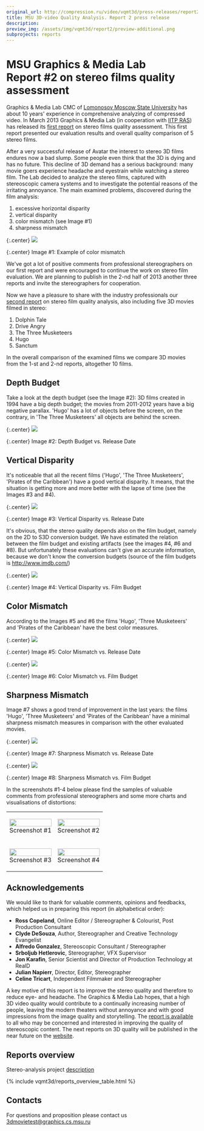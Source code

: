 ```yaml
---
original_url: http://compression.ru/video/vqmt3d/press-releases/report2/
title: MSU 3D-video Quality Analysis. Report 2 press release
description:
preview_img: /assets/img/vqmt3d/report2/preview-additional.png
subprojects: reports
---
```


# MSU Graphics & Media Lab Report #2 on stereo films quality assessment

Graphics & Media Lab CMC of [Lomonosov Moscow State
University](http://www.msu.ru) has about 10 years' experience in
comprehensive analyzing of compressed video. In March 2013 Graphics &
Media Lab (in cooperation with [IITP RAS](http://www.iitp.ru/en/about))
has released its [first report](/stereo_quality/report1.html) on stereo
films quality assessment. This first report presented our evaluation
results and overall quality comparison of 5 stereo films.

After a very successful release of Avatar the interest to stereo 3D
films endures now a bad slump. Some people even think that the 3D is
dying and has no future. This decline of 3D demand has a serious
background: many movie goers experience headache and eyestrain while
watching a stereo film. The Lab decided to analyze the stereo films,
captured with stereoscopic camera systems and to investigate the
potential reasons of the irritating annoyance. The main examined
problems, discovered during the film analysis:

1.  excessive horizontal disparity
2.  vertical disparity
3.  color mismatch (see Image #1)
4.  sharpness mismatch

{:.center}
![](/assets/img/vqmt3d/report2/Drive_Angry_Color_problem_vis.gif)

{:.center}
Image #1: Example of color mismatch

We've got a lot of positive comments from professional stereographers on
our first report and were encouraged to continue the work on stereo film
evaluation. We are planning to publish in the 2-nd half of 2013 another
three reports and invite the stereographers for cooperation.

Now we have a pleasure to share with the industry professionals our
[second report](/stereo_quality/report2.html) on
stereo film quality analysis, also including five 3D movies filmed in
stereo:

1.  Dolphin Tale
2.  Drive Angry
3.  The Three Musketeers
4.  Hugo
5.  Sanctum

In the overall comparison of the examined films we compare 3D movies
from the 1-st and 2-nd reports, altogether 10 films.

## Depth Budget

Take a look at the depth budget (see the Image #2): 3D films created in
1994 have a big depth budget; the movies from 2011-2012 years have a big
negative parallax. 'Hugo' has a lot of objects before the screen, on the
contrary, in 'The Three Musketeers' all objects are behind the screen.

{:.center}
![](/assets/img/vqmt3d/report2/depth_budget_vs_release_date.png)

{:.center}
Image #2: Depth Budget vs. Release Date

## Vertical Disparity

It's noticeable that all the recent films ('Hugo', 'The Three
Musketeers', 'Pirates of the Caribbean') have a good vertical disparity.
It means, that the situation is getting more and more better with the
lapse of time (see the Images #3 and #4).

{:.center}
![](/assets/img/vqmt3d/report2/vertical_parallax_vs_release_date.png)

{:.center}
Image #3: Vertical Disparity vs. Release Date

It's obvious, that the stereo quality depends also on the film budget,
namely on the 2D to S3D conversion budget. We have estimated the
relation between the film budget and existing artifacts
(see the images #4, #6 and #8).
But unfortunately these evaluations can't give an
accurate information, because we don't know the conversion budgets
(source of the film budgets is <http://www.imdb.com/>)

{:.center}
![](/assets/img/vqmt3d/report2/vertical_parallax_vs_movie_budget.png)

{:.center}
Image #4: Vertical Disparity vs. Film Budget

## Color Mismatch

According to the Images #5 and #6 the films 'Hugo', 'Three Musketeers'
and 'Pirates of the Caribbean' have the best color measures.

{:.center}
![](/assets/img/vqmt3d/report2/color_mismatch_vs_release_date.png)

{:.center}
Image #5: Color Mismatch vs. Release Date

{:.center}
![](/assets/img/vqmt3d/report2/color_mismatch_vs_movie_budget.png)

{:.center}
Image #6: Color Mismatch vs. Film Budget

## Sharpness Mismatch

Image #7 shows a good trend of improvement in the last years: the films
'Hugo', 'Three Musketeers' and 'Pirates of the Caribbean' have a minimal
sharpness mismatch measures in comparison with the other evaluated
movies.

{:.center}
![](/assets/img/vqmt3d/report2/sharpness_mismatch_vs_release_date.png)

{:.center}
Image #7: Sharpness Mismatch vs. Release Date

{:.center}
![](/assets/img/vqmt3d/report2/sharpness_mismatch_vs_movie_budget.png)

{:.center}
Image #8: Sharpness Mismatch vs. Film Budget

In the screenshots #1-4 below please find the samples of valuable
comments from professional stereographers and some more charts and
visualisations of distortions:

<table width="100%" cellspacing="10" border="0">
    <tr>
        <td>
            <p align="center">
                <img src="/assets/img/vqmt3d/report2/report2_screen_1.png" style="width: 100%; max-width: 600px;" /><br>
                Screenshot #1<br>
            </p>                
        </td>
        <td>
            <p align="center">
                <img src="/assets/img/vqmt3d/report2/report2_screen_2.png" style="width: 100%; max-width: 600px;" /><br>
                Screenshot #2<br>
            </p>                
        </td>
    </tr>
    <tr>
        <td>
            <p align="center">
                <img src="/assets/img/vqmt3d/report2/report2_screen_3.png" style="width: 100%; max-width: 600px;" /><br>
                Screenshot #3<br>
            </p>                
        </td>
        <td>
            <p align="center">
                <img src="/assets/img/vqmt3d/report2/report2_screen_4.png" style="width: 100%; max-width: 600px;" /><br>
                Screenshot #4<br>
            </p>                
        </td>
    </tr>
</table>

## Acknowledgements

We would like to thank for valuable comments, opinions and feedbacks,
which helped us in preparing this report (in alphabetical order):

-   **Ross Copeland**, Online Editor / Stereographer & Colourist, Post
    Production Consultant
-   **Clyde DeSouza**, Author, Stereographer and Creative Technology
    Evangelist
-   **Alfredo Gonzalez**, Stereoscopic Consultant / Stereographer
-   **Srboljub Hetlerovic**, Stereographer, VFX Supervisor
-   **Jon Karafin**, Senior Scientist and Director of Production
    Technology at RealD
-   **Julian Napierr**, Director, Editor, Stereographer
-   **Celine Tricart**, Independent Filmmaker and Stereographer

A key motive of this report is to improve the stereo quality and
therefore to reduce eye- and headache. The Graphics & Media Lab hopes,
that a high 3D video quality would contribute to a continually
increasing number of people, leaving the modern theaters without
annoyance and with good impressions from the image quality and
storytelling. The [report is available](/stereo_quality/report2.html#download) to
all who may be concerned and interested in improving the quality of
stereoscopic content. The next reports on 3D quality will be published
in the near future on the
[website](/stereo_quality/reports/).

## Reports overview

Stereo-analysis project
[description](/stereo_quality/)

{% include vqmt3d/reports_overview_table.html %}

## Contacts

For questions and proposition please contact us <3dmovietest@graphics.cs.msu.ru>
